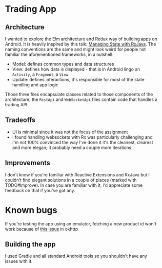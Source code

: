 # Trading App

## Architecture

I wanted to explore the Elm architecture and Redux way of building apps on Android. It is heavily
inspired by this talk:
[Managing State with RxJava](https://speakerdeck.com/jakewharton/the-state-of-managing-state-with-rxjava-devoxx-us-2017).
The naming conventions are the same and might look weird for people not familiar the aforementioned
frameworks, in a nutshell:

* Model: defines common types and data structures
* View: defines how data is displayed - that is in Android lingo an `Activity`, a `Fragment`, a `View`
* Update: defines interactions, it's responsible for most of the state handling and app logic

Those three files encapsulate classes related to those components of the architecture, the `RestApi`
and `WebSocketApi` files contain code that handles a trading API.

## Tradeoffs
- UI is minimal since it was not the focus of the assignment
- I found handling websockets with Rx was particularly challenging and I'm not 100% convinced the way
I've done it it's the cleanest, clearest and more elegan; it probably need a couple more iterations.

## Improvements
I don't know if you're familiar with Reactive Extensions and RxJava but I couldn't find elegant
solutions in a couple of places (marked with TODO#Improve). In case you are familiar with it, I'd
 appreciate some feedback on that if you've got any.

# Known bugs
If you're testing the app using an emulator, fetching a new product id won't work because of [this
 issue](https://github.com/square/okhttp/issues/3278) in okhttp

## Building the app
I used Gradle and all standard Android tools so you shouldn't have any issues with it.
